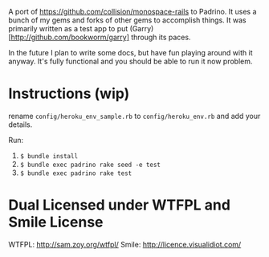 A port of https://github.com/collision/monospace-rails to Padrino. It uses a bunch of my gems and forks of other gems to
accomplish things. It was primarily written as a test app to put (Garry)[http://github.com/bookworm/garry] through its
paces.  

In the future I plan to write some docs, but have fun playing around with it anyway. It's fully functional and you should be able to run it now problem.

# Instructions (wip)       

rename `config/heroku_env_sample.rb` to `config/heroku_env.rb` and add your details.

Run:

1. `$ bundle install`     
2. `$ bundle exec padrino rake seed -e test`
3. `$ bundle exec padrino rake test`            

# Dual Licensed under WTFPL and Smile License

WTFPL: http://sam.zoy.org/wtfpl/ 
Smile: http://licence.visualidiot.com/